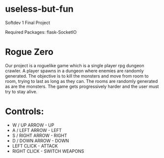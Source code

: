 # useless-but-fun
Softdev 1 Final Project

Required Packages: flask-SocketIO

# Rogue Zero

Our project is a roguelike game which is a single player rpg dungeon crawler.  A player spawns in a dungeon where enemies are randomly generated.  The objective is to kill the monsters and move from room to room, trying to last as long as they can. The rooms are randomly generated as are the monsters. The game gets progressively harder and the user must try to stay alive.

# Controls: 
+ W / UP ARROW - UP
+ A / LEFT ARROW - LEFT
+ S / RIGHT ARROW - RIGHT
+ D / DOWN ARROW - DOWN
+ LEFT CLICK - ATTACK
+ RIGHT CLICK - SWITCH WEAPONS
